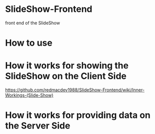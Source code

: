 # SlideShow-Frontend
front end of the SlideShow

# How to use

# How it works for showing the SlideShow on the Client Side

https://github.com/redmacdev1988/SlideShow-Frontend/wiki/Inner-Workings-(Slide-Show)

# How it works for providing data on the Server Side
